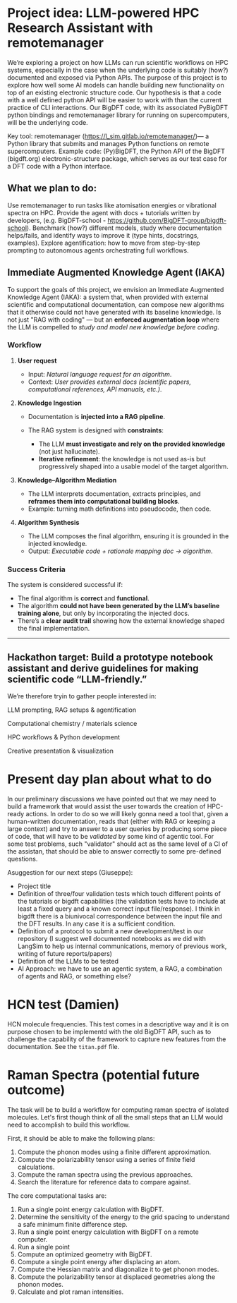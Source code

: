 # Project idea: LLM-powered HPC Research Assistant with remotemanager
We’re exploring a project on how LLMs can run scientific workflows on HPC systems, especially in the case when the underlying code is suitably (how?) documented and exposed via Python APIs.
The purpose of this project is to explore how well some AI models can handle building new functionality on top of an existing electronic structure code. Our hypothesis is that a code with a well defined python API will be easier to work with than the current practice of CLI interactions. Our BigDFT code, with its associated PyBigDFT python bindings and remotemanager library for running on supercomputers, will be the underlying code.

 Key tool: remotemanager (https://l_sim.gitlab.io/remotemanager/)— a Python library that submits and manages Python functions on remote supercomputers.
 Example code: (Py)BigDFT, the Python API of the BigDFT (bigdft.org) electronic-structure package, which serves as our test case for a DFT code with a Python interface.

## What we plan to do:
Use remotemanager to run tasks like atomisation energies or vibrational spectra on HPC.
Provide the agent with docs + tutorials written by developers, (e.g. BigDFT-school - https://github.com/BigDFT-group/bigdft-school).
Benchmark (how?) different models, study where documentation helps/fails, and identify ways to improve it (type hints, docstrings, examples).
Explore agentification: how to move from step-by-step prompting to autonomous agents orchestrating full workflows.

## Immediate Augmented Knowledge Agent (IAKA)

To support the goals of this project, we envision an Immediate Augmented Knowledge Agent (IAKA): a system that, when provided with external scientific and computational documentation, can compose new algorithms that it otherwise could not have generated with its baseline knowledge.
Is not just "RAG with coding" — but an **enforced augmentation loop** where the LLM is compelled to *study and model new knowledge before coding*.

### **Workflow**

1. **User request**

   * Input: *Natural language request for an algorithm*.
   * Context: *User provides external docs (scientific papers, computational references, API manuals, etc.)*.

2. **Knowledge Ingestion**

   * Documentation is **injected into a RAG pipeline**.
   * The RAG system is designed with **constraints**:

     * The LLM **must investigate and rely on the provided knowledge** (not just hallucinate).
     * **Iterative refinement**: the knowledge is not used as-is but progressively shaped into a usable model of the target algorithm.

3. **Knowledge–Algorithm Mediation**

   * The LLM interprets documentation, extracts principles, and **reframes them into computational building blocks**.
   * Example: turning math definitions into pseudocode, then code.

4. **Algorithm Synthesis**

   * The LLM composes the final algorithm, ensuring it is grounded in the injected knowledge.
   * Output: *Executable code + rationale mapping doc → algorithm*.

### **Success Criteria**

The system is considered successful if:

* The final algorithm is **correct** and **functional**.
* The algorithm **could not have been generated by the LLM’s baseline training alone**, but only by incorporating the injected docs.
* There’s a **clear audit trail** showing how the external knowledge shaped the final implementation.

---

## Hackathon target: Build a prototype notebook assistant and derive guidelines for making scientific code “LLM-friendly.”
We’re therefore tryin to gather people interested in:

LLM prompting, RAG setups & agentification

Computational chemistry / materials science

HPC workflows & Python development

Creative presentation & visualization

# Present day plan about what to do

In our preliminary discussions we have pointed out that we may need to build a framework that would assist the user towards the creation of HPC-ready actions.
In order to do so we will likely gonna need a tool that, given a human-written documentation, reads that (either with RAG or keeping a large context) and try to answer to a user queries by producing some piece of code, that will have to be *validated* by some kind of agentic tool.
For some test problems, such "validator" should act as the same level of a CI of the assistan, that should be able to answer correctly to some pre-defined questions.

Asuggestion for our next steps (Giuseppe):

* Project title
* Definition of three/four validation tests which touch different points of the tutorials or bigdft capabilities (the validation tests have to include at least a fixed query and a known correct input file/response). I think in bigdft there is a biunivocal correspondence between the input file and the DFT results. In any case it is a sufficient condition.
* Definition of a protocol to submit a new development/test in our repository (I suggest well documented notebooks as we did with LangSim to help us internal communications, memory of previous work, writing of future reports/papers)
* Definition of the LLMs to be tested
* AI Approach: we have to use an agentic system, a RAG, a combination of agents and RAG, or something else?

# HCN test (Damien)

HCN molecule frequencies. This test comes in a descriptive way and it is on purpose chosen to be implementd with the old BigDFT API, such as to challenge the capability of the framework to capture new features from the documentation. See the `titan.pdf` file.


# Raman Spectra (potential future outcome)
The task will be to build a workflow for computing raman spectra of isolated molecules. Let's first though think of all the small steps that an LLM would need to accomplish to build this workflow.

First, it should be able to make the following plans:
1) Compute the phonon modes using a finite different approximation.
2) Compute the polarizability tensor using a series of finite field calculations.
3) Compute the raman spectra using the previous approaches.
4) Search the literature for reference data to compare against.

The core computational tasks are:
1) Run a single point energy calculation with BigDFT.
2) Determine the sensitivity of the energy to the grid spacing to understand a safe minimum finite difference step.
3) Run a single point energy calculation with BigDFT on a remote computer.
4) Run a single point
5) Compute an optimized geometry with BigDFT.
6) Compute a single point energy after displacing an atom.
7) Compute the Hessian matrix and diagonalize it to get phonon modes.
8) Compute the polarizability tensor at displaced geometries along the phonon modes.
9) Calculate and plot raman intensities.
